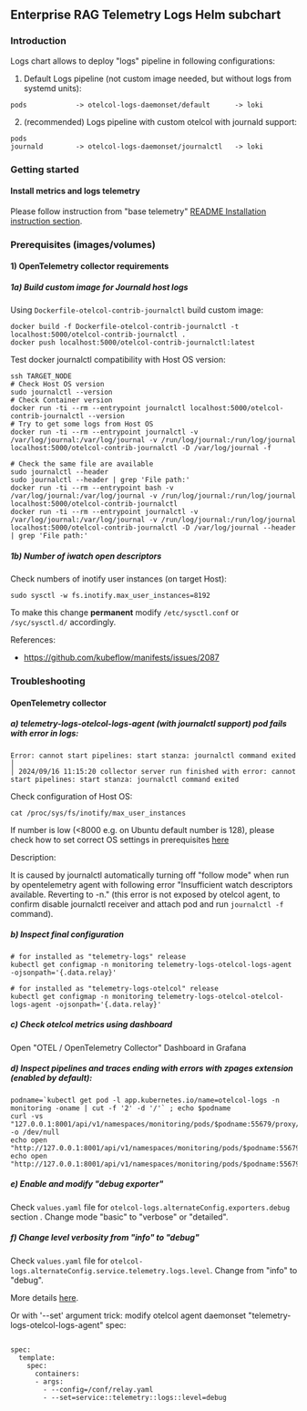 ## Enterprise RAG Telemetry Logs Helm subchart

### Introduction

Logs chart allows to deploy "logs" pipeline in following configurations:

1) Default Logs pipeline (not custom image needed, but without logs from systemd units):

```
pods            -> otelcol-logs-daemonset/default      -> loki
```

2) (recommended) Logs pipeline with custom otelcol with journald support:

```
pods
journald        -> otelcol-logs-daemonset/journalctl   -> loki
```

### Getting started

#### Install metrics and logs telemetry

Please follow instruction from "base telemetry" [README Installation instruction section](../../README.md).

### Prerequisites (images/volumes)

#### 1) OpenTelemetry collector requirements

##### 1a) Build custom image for Journald host logs

Using `Dockerfile-otelcol-contrib-journalctl` build custom image:

```
docker build -f Dockerfile-otelcol-contrib-journalctl -t localhost:5000/otelcol-contrib-journalctl .
docker push localhost:5000/otelcol-contrib-journalctl:latest
```

Test docker journalctl compatibility with Host OS version:
```
ssh TARGET_NODE
# Check Host OS version
sudo journalctl --version 
# Check Container version
docker run -ti --rm --entrypoint journalctl localhost:5000/otelcol-contrib-journalctl --version
# Try to get some logs from Host OS
docker run -ti --rm --entrypoint journalctl -v /var/log/journal:/var/log/journal -v /run/log/journal:/run/log/journal localhost:5000/otelcol-contrib-journalctl -D /var/log/journal -f

# Check the same file are available
sudo journalctl --header 
sudo journalctl --header | grep 'File path:'
docker run -ti --rm --entrypoint bash -v /var/log/journal:/var/log/journal -v /run/log/journal:/run/log/journal localhost:5000/otelcol-contrib-journalctl
docker run -ti --rm --entrypoint journalctl -v /var/log/journal:/var/log/journal -v /run/log/journal:/run/log/journal localhost:5000/otelcol-contrib-journalctl -D /var/log/journal --header | grep 'File path:'
```

##### 1b) Number of iwatch open descriptors

Check numbers of inotify user instances (on target Host):
```
sudo sysctl -w fs.inotify.max_user_instances=8192
```

To make this change **permanent** modify `/etc/sysctl.conf` or `/syc/sysctl.d/` accordingly.

References:
- https://github.com/kubeflow/manifests/issues/2087

### Troubleshooting

#### OpenTelemetry collector

##### a) **telemetry-logs-otelcol-logs-agent** (with journalctl support) pod fails with error in logs:

```
Error: cannot start pipelines: start stanza: journalctl command exited                                                                                                                                                                                       │
│ 2024/09/16 11:15:20 collector server run finished with error: cannot start pipelines: start stanza: journalctl command exited  
```

Check configuration of Host OS:
```
cat /proc/sys/fs/inotify/max_user_instances
```

If number is low (<8000 e.g. on Ubuntu default number is 128), please check how to set correct OS settings in prerequisites [here](#1b-number-of-iwatch-open-descriptors)

Description:

It is caused by journalctl automatically turning off "follow mode" when run by opentelemetry agent with following error
"Insufficient watch descriptors available. Reverting to -n." (this error is not exposed by otelcol agent, to confirm disable journalctl receiver and attach pod and run `journalctl -f` command).

##### b) Inspect final configuration

```
# for installed as "telemetry-logs" release
kubectl get configmap -n monitoring telemetry-logs-otelcol-logs-agent -ojsonpath='{.data.relay}'

# for installed as "telemetry-logs-otelcol" release
kubectl get configmap -n monitoring telemetry-logs-otelcol-otelcol-logs-agent -ojsonpath='{.data.relay}'

```

##### c) Check otelcol metrics using dashboard

Open "OTEL / OpenTelemetry Collector" Dashboard in Grafana

##### d) Inspect pipelines and traces ending with errors with zpages extension (enabled by default):
```
podname=`kubectl get pod -l app.kubernetes.io/name=otelcol-logs -n monitoring -oname | cut -f '2' -d '/'` ; echo $podname
curl -vs "127.0.0.1:8001/api/v1/namespaces/monitoring/pods/$podname:55679/proxy/debug/pipelinez" -o /dev/null
echo open "http://127.0.0.1:8001/api/v1/namespaces/monitoring/pods/$podname:55679/proxy/debug/tracez"
echo open "http://127.0.0.1:8001/api/v1/namespaces/monitoring/pods/$podname:55679/proxy/debug/pipelinez"
```
##### e) Enable and modify "debug exporter"

Check `values.yaml` file for `otelcol-logs.alternateConfig.exporters.debug` section . Change mode "basic" to "verbose" or "detailed".

##### f) Change level verbosity from "info" to "debug"

Check `values.yaml` file for `otelcol-logs.alternateConfig.service.telemetry.logs.level`.  Change from "info" to "debug".

More details [here](https://opentelemetry.io/docs/collector/internal-telemetry/#configure-internal-logs).

Or with '--set' argument trick: modify otelcol agent daemonset "telemetry-logs-otelcol-logs-agent" spec:
```

spec:
  template:
    spec:
      containers:
      - args:
        - --config=/conf/relay.yaml
        - --set=service::telemetry::logs::level=debug
```
